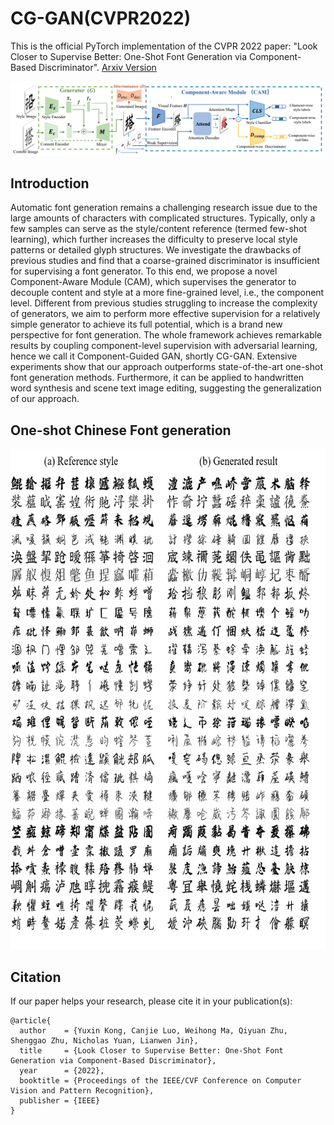 # CG-GAN(CVPR2022)

This is the official PyTorch implementation of the CVPR 2022 paper: "Look Closer to Supervise Better: One-Shot Font Generation via Component-Based Discriminator". [Arxiv Version](https://arxiv.org/abs/2205.00146)

![](img/pipeline.png)

## Introduction
  Automatic font generation remains a challenging research issue due to the large amounts of characters with complicated structures. Typically, only a few samples can serve as the style/content reference (termed few-shot learning), which further increases the difficulty to preserve local style patterns or detailed glyph structures. We investigate the drawbacks of previous studies and find that a coarse-grained discriminator is insufficient for supervising a font generator. To this end, we propose a novel Component-Aware Module (CAM), which supervises the generator to decouple content and style at a more fine-grained level, i.e., the component level. Different from previous studies struggling to increase the complexity of generators, we aim to perform more effective supervision for a relatively simple generator to achieve its full potential, which is a brand new perspective for font generation. The whole framework achieves remarkable results by coupling component-level supervision with adversarial learning, hence we call it Component-Guided GAN, shortly CG-GAN. Extensive experiments show that our approach outperforms state-of-the-art one-shot font generation methods. Furthermore, it can be applied to handwritten word synthesis and scene text image editing, suggesting the generalization of our approach.

## One-shot Chinese Font generation
<!-- ![image](img/seenstyle.jpg) -->
<div align=center><img width="600" height="800" src="img/seenstyle.png"/></div>

## Citation
If our paper helps your research, please cite it in your publication(s):
```
@article{
  author    = {Yuxin Kong, Canjie Luo, Weihong Ma, Qiyuan Zhu, Shenggao Zhu, Nicholas Yuan, Lianwen Jin},
  title     = {Look Closer to Supervise Better: One-Shot Font Generation via Component-Based Discriminator},
  year      = {2022},
  booktitle = {Proceedings of the IEEE/CVF Conference on Computer Vision and Pattern Recognition},
  publisher = {IEEE}
}
```
